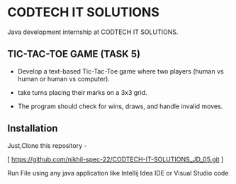 # CODTECH IT SOLUTIONS
Java development internship at CODTECH IT SOLUTIONS.

## TIC-TAC-TOE GAME (TASK 5)
+ Develop a text-based Tic-Tac-Toe game where two players (human vs human or human vs computer).
* take turns placing their marks on a 3x3 grid.
+ The program should check for wins, draws, and handle invalid moves.

## Installation
Just,Clone this repository -

[ https://github.com/nikhil-spec-22/CODTECH-IT-SOLUTIONS_JD_05.git ]

Run File using any java application like Intellij Idea IDE or Visual Studio code
